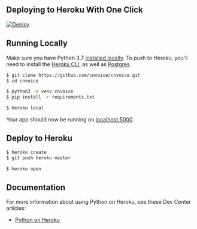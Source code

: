 ## Deploying to Heroku With One Click

[![Deploy](https://www.herokucdn.com/deploy/button.svg)](https://heroku.com/deploy)


## Running Locally

Make sure you have Python 3.7 [installed locally](http://install.python-guide.org). To push to Heroku, you'll need to install the [Heroku CLI](https://devcenter.heroku.com/articles/heroku-cli), as well as [Postgres](https://devcenter.heroku.com/articles/heroku-postgresql#local-setup).

```sh
$ git clone https://github.com/cnvoice/cnvoice.git
$ cd cnvoice

$ python3 -m venv cnvoice
$ pip install -r requirements.txt

$ heroku local
```

Your app should now be running on [localhost:5000](http://localhost:5000/).

## Deploy to Heroku

```sh
$ heroku create
$ git push heroku master

$ heroku open
```

## Documentation

For more information about using Python on Heroku, see these Dev Center articles:

- [Python on Heroku](https://devcenter.heroku.com/categories/python)
